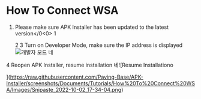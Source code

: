 # How To Connect WSA
1. Please make sure APK Installer has been updated to
the latest version</0<0> 1 </li> 
   
   2 
3 Turn on Developer Mode, make sure the IP address is displayed ![개발자 모드
네](https://raw.githubusercontent.com/Paving-Base/APK-Installer/screenshots/Documents/Tutorials/How%20To%20Connect%20WSA/Images/Snipaste_2022-10-02_19-02-09.png)

4 Reopen APK Installer, resume installation 네![Resume Installationo 


](https://raw.githubusercontent.com/Paving-Base/APK-Installer/screenshots/Documents/Tutorials/How%20To%20Connect%20WSA/Images/Snipaste_2022-10-02_17-34-04.png)</ol>
